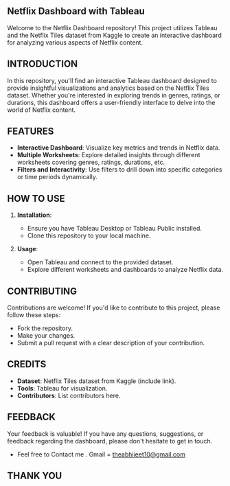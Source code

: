 ## Netflix Dashboard with Tableau

Welcome to the Netflix Dashboard repository! This project utilizes Tableau and the Netflix Tiles dataset from Kaggle to create an interactive dashboard for analyzing various aspects of Netflix content.

## INTRODUCTION
In this repository, you'll find an interactive Tableau dashboard designed to provide insightful visualizations and analytics based on the Netflix Tiles dataset. Whether you're interested in exploring trends in genres, ratings, or durations, this dashboard offers a user-friendly interface to delve into the world of Netflix content.

## FEATURES
- **Interactive Dashboard**: Visualize key metrics and trends in Netflix data.
- **Multiple Worksheets**: Explore detailed insights through different worksheets covering genres, ratings, durations, etc.
- **Filters and Interactivity**: Use filters to drill down into specific categories or time periods dynamically.

## HOW TO USE
1. **Installation**:
   - Ensure you have Tableau Desktop or Tableau Public installed.
   - Clone this repository to your local machine.

2. **Usage**:
   - Open Tableau and connect to the provided dataset.
   - Explore different worksheets and dashboards to analyze Netflix data.

## CONTRIBUTING
Contributions are welcome! If you'd like to contribute to this project, please follow these steps:
- Fork the repository.
- Make your changes.
- Submit a pull request with a clear description of your contribution.

## CREDITS
- **Dataset**: Netflix Tiles dataset from Kaggle (include link).
- **Tools**: Tableau for visualization.
- **Contributors**: List contributors here.

## FEEDBACK
Your feedback is valuable! If you have any questions, suggestions, or feedback regarding the dashboard, please don't hesitate to get in touch.

- Feel free to Contact me . Gmail = theabhijeet10@gmail.com

## THANK YOU

